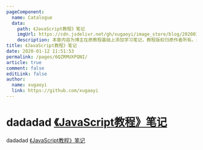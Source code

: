 ```yaml
---
pageComponent:
  name: Catalogue
  data:
    path: 《JavaScript教程》笔记
    imgUrl: https://cdn.jsdelivr.net/gh/xugaoyi/image_store/blog/20200112120340.png
    description: 本章内容为博主在原教程基础上添加学习笔记，教程版权归原作者所有。来源：<a href='https://wangdoc.com/javascript/' target='_blank'>JavaScript教程</a>
title: 《JavaScript教程》笔记
date: 2020-01-12 11:51:53
permalink: /pages/6QZRMUXPQNI/
article: true
comment: false
editLink: false
author:
  name: xugaoyi
  link: https://github.com/xugaoyi
---
```

# dadadad [《JavaScript教程》笔记](/pages/0796ba76b4b55368/)
 dadadad [《JavaScript教程》笔记](/pages/0796ba76b4b55368/)